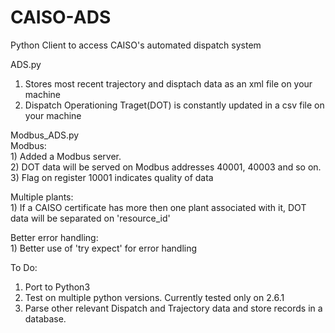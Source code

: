 # CAISO-ADS
Python Client to access CAISO's automated dispatch system

ADS.py<br />
  1) Stores most recent trajectory and disptach data as an xml file on your machine<br />
  2) Dispatch Operationing Traget(DOT) is constantly updated in a csv file on your machine<br />


Modbus_ADS.py<br />
  Modbus:<br />
    1) Added a Modbus server.<br />
    2) DOT data will be served on Modbus addresses 40001, 40003 and so on.<br /> 
    3) Flag on register 10001 indicates quality of data<br />

  Multiple plants:<br />
    1) If a CAISO certificate has more then one plant associated with it, DOT data will be separated on 'resource_id' <br />
  
  Better error handling:<br />
    1) Better use of 'try expect' for error handling<br />
    
    
To Do:<br />
 1) Port to Python3<br />
 2) Test on multiple python versions. Currently tested only on 2.6.1<br />
 3) Parse other relevant Dispatch and Trajectory data and store records in a database.<br />
